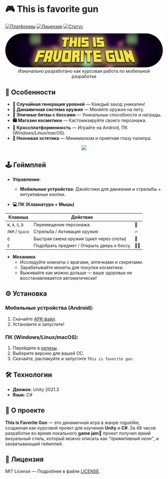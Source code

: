 # 🎮 This is favorite gun

[![Платформы](https://img.shields.io/badge/-Windows%20|%20Linux%20|%20macOS%20|%20Android-blue?style=flat)](https://github.com/yourusername/primitive-neon/releases)
[![Лицензия](https://img.shields.io/badge/License-MIT-green.svg)](LICENSE)
[![Статус](https://img.shields.io/badge/Статус-Завершён-success)](https://github.com/yourusername/primitive-neon)
 


<p align="center">
  <img  src="assets/images/Logo_around.png">
  Изначально разработано как курсовая работа по мобильной разработке
</p>



## 🌟 Особенности
- **🎲 Случайная генерация уровней** — Каждый заход уникален!
- **🔫 Динамичная система оружия** — Меняйте оружие на лету.
- **👾 Эпичные битвы с боссами** — Уникальные способности и награды.
- **🛍️ Магазин косметики** — Кастомизируйте своего персонажа.
- **📱 Кроссплатформенность** — Играйте на Android, ПК (Windows/Linux/macOS).
- **🌈 Неоновая эстетика** — Минимализм и приятная глазу палитра.

<p align="center">
  <img  src="assets/images/Short Video.gif">
</p>

## 🕹️ Геймплей
- **Управление**: 
  - **Мобильные устройства**: Джойстики для движения и стрельбы + интуитивные кнопки.
  
- **💻 ПК (Клавиатура + Мышь)**  

|    Клавиша     |                Действие                | |
|----------------|----------------------------------------|------------------|
| `W`, `A`, `S`, `D` | Перемещение персонажа              | 🏃   |
| `ЛКМ` / `Space` | Стрельба / Активация оружия        | 🔥     |
| `Q`            | Быстрая смена оружия (цикл через слоты)| 🔄     |
| `E`            | Подобрать предмет / Открыть дверь к боссу | 🚪💀  |

- **Механики**:
  - Исследуйте комнаты с врагами, аптечками и секретами.
  - Зарабатывайте монеты для покупки косметики.
  - Выживайте как можно дольше — ваше здоровье не восстанавливается автоматически!

## ⚙️ Установка
### Мобильные устройства (Android):
1. Скачайте [APK-файл](https://github.com/yourusername/primitive-neon/releases/latest).
2. Установите и запустите!

### ПК (Windows/Linux/macOS):
1. Перейдите в [релизы](https://github.com/yourusername/primitive-neon/releases).
2. Выберите версию для вашей ОС.
3. Скачайте, распакуйте и запустите `This is favorite gun`.

## 🛠 Технологии
- **Движок**: Unity 2021.3
- **Язык**: C#

## 📖 О проекте
**This is Favorite Gun** — это динамичная игра в жанре roguelike, созданная как курсовой проект для изучения **Unity** и **C#**. За 48 часов разработки во время локального **game jam**🎉 проект получил яркий визуальный стиль, который можно описать как *"примитивный неон"*, и захватывающий геймплей.




## 📄 Лицензия
MIT License — Подробнее в файле [LICENSE](LICENSE).
